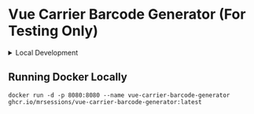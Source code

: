 # Vue Carrier Barcode Generator (For Testing Only)

<details>
    <summary>Local Development</summary>

## Project setup

```
# yarn
yarn

# npm
npm install

# pnpm
pnpm install
```

### Compiles and hot-reloads for development

```
# yarn
yarn dev

# npm
npm run dev

# pnpm
pnpm dev
```

### Compiles and minifies for production

```
# yarn
yarn build

# npm
npm run build

# pnpm
pnpm build
```

### Customize configuration

See [Configuration Reference](https://vitejs.dev/config/).

</details>

## Running Docker Locally

`docker run -d -p 8080:8080 --name vue-carrier-barcode-generator ghcr.io/mrsessions/vue-carrier-barcode-generator:latest`
